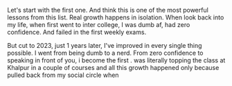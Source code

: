 Let's start with the first one. And think this is one of the most powerful lessons from this list. Real growth happens in isolation. When look back into my life, when first went to inter college, I was dumb af, had zero confidence. And failed in the first weekly exams.

 But cut to 2023, just 1 years later, I've improved in every single thing possible. I went from being dumb to a nerd. From zero confidence to speaking in front of you, i become the first  . was literally topping the class at Khalpur in a couple of courses and all this growth happened only because pulled back from my social circle when